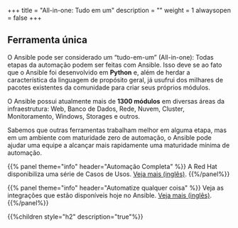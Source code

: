 +++
title = "All-in-one: Tudo em um"
description = ""
weight = 1
alwaysopen = false
+++

## Ferramenta única

O Ansible pode ser considerado um “tudo-em-um” (All-in-one): Todas etapas da automação podem ser feitas com Ansible. Isso deve se ao fato que o Ansible foi desenvolvido em **Python** e, além de herdar a característica da linguagem de propósito geral, já usufrui dos milhares de pacotes existentes da comunidade para criar seus próprios módulos.

O Ansible possui atualmente mais de **1300 módulos** em diversas áreas da infraestrutura: Web, Banco de Dados, Rede, Nuvem, Cluster, Monitoramento, Windows, Storages e outros.

Sabemos que outras ferramentas trabalham melhor em alguma etapa, mas em um ambiente com maturidade zero de automação, o Ansible pode ajudar uma equipe a alcançar mais rapidamente uma maturidade mínima de automação.

{{% panel theme="info" header="Automação Completa" %}}
A Red Hat disponibiliza uma série de Casos de Usos. [Veja mais (inglês)](https://www.ansible.com/use-cases-overview). {{%/panel%}}

{{% panel theme="info" header="Automatize qualquer coisa" %}}
Veja as integrações que estão disponíveis hoje no Ansible. [Veja mais (inglês)](https://www.ansible.com/integrations-overview). {{%/panel%}}


{{%children style="h2" description="true"%}}

